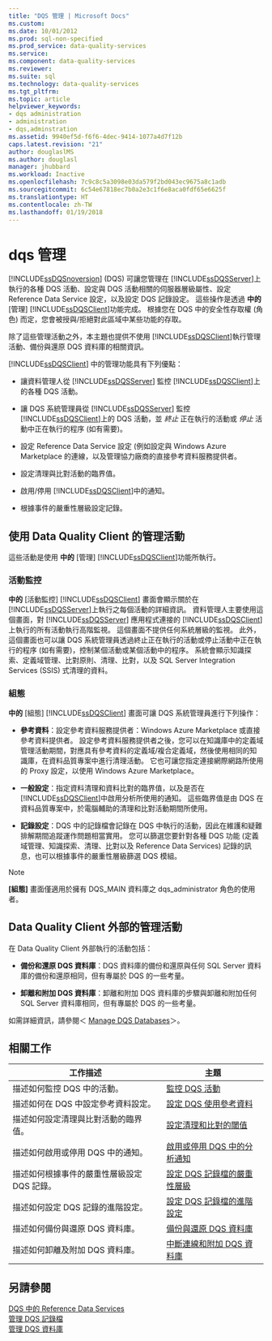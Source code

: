 ```yaml
---
title: "DQS 管理 | Microsoft Docs"
ms.custom: 
ms.date: 10/01/2012
ms.prod: sql-non-specified
ms.prod_service: data-quality-services
ms.service: 
ms.component: data-quality-services
ms.reviewer: 
ms.suite: sql
ms.technology: data-quality-services
ms.tgt_pltfrm: 
ms.topic: article
helpviewer_keywords:
- dqs administration
- administration
- dqs,adminstration
ms.assetid: 9940ef5d-f6f6-4dec-9414-1077a4d7f12b
caps.latest.revision: "21"
author: douglaslMS
ms.author: douglasl
manager: jhubbard
ms.workload: Inactive
ms.openlocfilehash: 7c9c8c5a3098e03da579f2bd043ec9675a8c1adb
ms.sourcegitcommit: 6c54e67818ec7b0a2e3c1f6e8aca0fdf65e6625f
ms.translationtype: HT
ms.contentlocale: zh-TW
ms.lasthandoff: 01/19/2018
---
```

# <a name="dqs-administration"></a>dqs 管理
  [!INCLUDE[ssDQSnoversion](../includes/ssdqsnoversion-md.md)] (DQS) 可讓您管理在 [!INCLUDE[ssDQSServer](../includes/ssdqsserver-md.md)]上執行的各種 DQS 活動、設定與 DQS 活動相關的伺服器層級屬性、設定 Reference Data Service 設定，以及設定 DQS 記錄設定。 這些操作是透過 **中的** [管理] [!INCLUDE[ssDQSClient](../includes/ssdqsclient-md.md)]功能完成。 根據您在 DQS 中的安全性存取權 (角色) 而定，您會被授與/拒絕對此區域中某些功能的存取。  
  
 除了這些管理活動之外，本主題也提供不使用 [!INCLUDE[ssDQSClient](../includes/ssdqsclient-md.md)]執行管理活動、備份與還原 DQS 資料庫的相關資訊。  
  
 [!INCLUDE[ssDQSClient](../includes/ssdqsclient-md.md)] 中的管理功能具有下列優點：  
  
-   讓資料管理人從 [!INCLUDE[ssDQSServer](../includes/ssdqsserver-md.md)] 監控 [!INCLUDE[ssDQSClient](../includes/ssdqsclient-md.md)]上的各種 DQS 活動。  
  
-   讓 DQS 系統管理員從 [!INCLUDE[ssDQSServer](../includes/ssdqsserver-md.md)] 監控 [!INCLUDE[ssDQSClient](../includes/ssdqsclient-md.md)]上的 DQS 活動，並 *終止* 正在執行的活動或 *停止* 活動中正在執行的程序 (如有需要)。  
  
-   設定 Reference Data Service 設定 (例如設定與 Windows Azure Marketplace 的連線，以及管理協力廠商的直接參考資料服務提供者。  
  
-   設定清理與比對活動的臨界值。  
  
-   啟用/停用 [!INCLUDE[ssDQSClient](../includes/ssdqsclient-md.md)]中的通知。  
  
-   根據事件的嚴重性層級設定記錄。  
  
##  <a name="AdminUsingClent"></a> 使用 Data Quality Client 的管理活動  
 這些活動是使用 **中的** [管理] [!INCLUDE[ssDQSClient](../includes/ssdqsclient-md.md)]功能所執行。  
  
### <a name="activity-monitoring"></a>活動監控  
 **中的** [活動監控] [!INCLUDE[ssDQSClient](../includes/ssdqsclient-md.md)] 畫面會顯示關於在 [!INCLUDE[ssDQSServer](../includes/ssdqsserver-md.md)]上執行之每個活動的詳細資訊。 資料管理人主要使用這個畫面，對 [!INCLUDE[ssDQSServer](../includes/ssdqsserver-md.md)] 應用程式連接的 [!INCLUDE[ssDQSClient](../includes/ssdqsclient-md.md)] 上執行的所有活動執行高階監視。 這個畫面不提供任何系統層級的監視。 此外，這個畫面也可以讓 DQS 系統管理員透過終止正在執行的活動或停止活動中正在執行的程序 (如有需要)，控制某個活動或某個活動中的程序。 系統會顯示知識探索、定義域管理、比對原則、清理、比對，以及 SQL Server Integration Services (SSIS) 式清理的資料。  
  
### <a name="configuration"></a>組態  
 **中的** [組態] [!INCLUDE[ssDQSClient](../includes/ssdqsclient-md.md)] 畫面可讓 DQS 系統管理員進行下列操作：  
  
-   **參考資料**：設定參考資料服務提供者：Windows Azure Marketplace 或直接參考資料提供者。 設定參考資料服務提供者之後，您可以在知識庫中的定義域管理活動期間，對應具有參考資料的定義域/複合定義域，然後使用相同的知識庫，在資料品質專案中進行清理活動。 它也可讓您指定連接網際網路所使用的 Proxy 設定，以使用 Windows Azure Marketplace。  
  
-   **一般設定**：指定資料清理和資料比對的臨界值，以及是否在 [!INCLUDE[ssDQSClient](../includes/ssdqsclient-md.md)]中啟用分析所使用的通知。 這些臨界值是由 DQS 在資料品質專案中，於電腦輔助的清理和比對活動期間所使用。  
  
-   **記錄設定**：DQS 中的記錄檔會記錄在 DQS 中執行的活動，因此在維護和疑難排解期間追蹤運作問題相當實用。 您可以篩選您要針對各種 DQS 功能 (定義域管理、知識探索、清理、比對以及 Reference Data Services) 記錄的訊息，也可以根據事件的嚴重性層級篩選 DQS 模組。  
  
> [!NOTE]  
>  **[組態]** 畫面僅適用於擁有 DQS_MAIN 資料庫之 dqs_administrator 角色的使用者。  
  
##  <a name="AdminOutsideClient"></a> Data Quality Client 外部的管理活動  
 在 Data Quality Client 外部執行的活動包括：  
  
-   **備份和還原 DQS 資料庫**：DQS 資料庫的備份和還原與任何 SQL Server 資料庫的備份和還原相同，但有專屬於 DQS 的一些考量。  
  
-   **卸離和附加 DQS 資料庫**：卸離和附加 DQS 資料庫的步驟與卸離和附加任何 SQL Server 資料庫相同，但有專屬於 DQS 的一些考量。  
  
 如需詳細資訊，請參閱＜ [Manage DQS Databases](../data-quality-services/manage-dqs-databases.md)＞。  
  
## <a name="related-tasks"></a>相關工作  
  
|工作描述|主題|  
|----------------------|-----------|  
|描述如何監控 DQS 中的活動。|[監控 DQS 活動](../data-quality-services/monitor-dqs-activities.md)|  
|描述如何在 DQS 中設定參考資料設定。|[設定 DQS 使用參考資料](../data-quality-services/configure-dqs-to-use-reference-data.md)|  
|描述如何設定清理與比對活動的臨界值。|[設定清理和比對的閾值](../data-quality-services/configure-threshold-values-for-cleansing-and-matching.md)|  
|描述如何啟用或停用 DQS 中的通知。|[啟用或停用 DQS 中的分析通知](../data-quality-services/enable-or-disable-profiling-notifications-in-dqs.md)|  
|描述如何根據事件的嚴重性層級設定 DQS 記錄。|[設定 DQS 記錄檔的嚴重性層級](../data-quality-services/configure-severity-levels-for-dqs-log-files.md)|  
|描述如何設定 DQS 記錄的進階設定。|[設定 DQS 記錄檔的進階設定](../data-quality-services/configure-advanced-settings-for-dqs-log-files.md)|  
|描述如何備份與還原 DQS 資料庫。|[備份與還原 DQS 資料庫](../data-quality-services/backing-up-and-restoring-dqs-databases.md)|  
|描述如何卸離及附加 DQS 資料庫。|[中斷連線和附加 DQS 資料庫](../data-quality-services/detaching-and-attaching-dqs-databases.md)|  
  
## <a name="see-also"></a>另請參閱  
 [DQS 中的 Reference Data Services](../data-quality-services/reference-data-services-in-dqs.md)   
 [管理 DQS 記錄檔](../data-quality-services/manage-dqs-log-files.md)   
 [管理 DQS 資料庫](../data-quality-services/manage-dqs-databases.md)  
  
  
